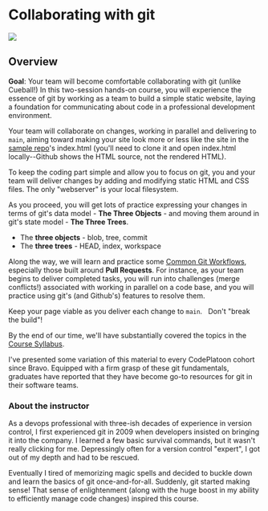 # Collaborating with git

[ ![](https://imgs.xkcd.com/comics/git.png) ](https://xkcd.com/1597/)

## Overview

**Goal**: Your team will become comfortable collaborating with git (unlike Cueball!)  In this two-session hands-on course, you will experience the essence of git by working as a team to build a simple static website, laying a foundation for communicating about code in a professional development environment.

Your team will collaborate on changes, working in parallel and delivering to `main`, aiming toward making your site look more or less like the site in the [sample repo](https://github.com/walquis/git-basics-sample-project-repo)'s index.html (you'll need to clone it and open index.html locally--Github shows the HTML source, not the rendered HTML).

To keep the coding part simple and allow you to focus on git, you and your team will deliver changes by adding and modifying static HTML and CSS files.  The only "webserver" is your local filesystem.

As you proceed, you will get lots of practice expressing your changes in terms of git's data model - **The Three Objects** - and moving them around in git's state model - **The Three Trees**.
- The **three objects** - blob, tree, commit
- The **three trees** - HEAD, index, workspace

Along the way, we will learn and practice some [Common Git Workflows](common-git-workflows.md), especially those built around **Pull Requests**. For instance, as your team begins to deliver completed tasks, you will run into challenges (merge conflicts!) associated with working in parallel on a code base, and you will practice using git's (and Github's) features to resolve them.

Keep your page viable as you deliver each change to `main`. &nbsp;&nbsp;Don't "break the build"!

By the end of our time, we'll have substantially covered the topics in the [Course Syllabus](syllabus.md).

I've presented some variation of this material to every CodePlatoon cohort since Bravo.  Equipped with a firm grasp of these git fundamentals, graduates have reported that they have become go-to resources for git in their software teams.

### About the instructor
As a devops professional with three-ish decades of experience in version control, I first experienced git in 2009 when developers insisted on bringing it into the company.  I learned a few basic survival commands, but it wasn't really clicking for me. Depressingly often for a version control "expert", I got out of my depth and had to be rescued.

Eventually I tired of memorizing magic spells and decided to buckle down and learn the basics of git once-and-for-all.  Suddenly, git started making sense!  That sense of enlightenment (along with the huge boost in my ability to efficiently manage code changes) inspired this course.

